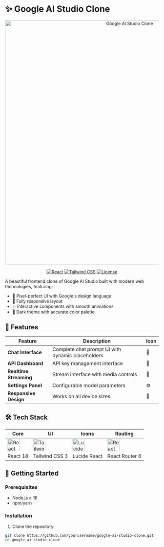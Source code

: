 # ✨ Google AI Studio Clone

<div align="center">
  <img src="./screenshot.png" alt="Google AI Studio Clone" width="800"/>
  
  [![React](https://img.shields.io/badge/React-18.2.0-blue?logo=react)](https://reactjs.org/)
  [![Tailwind CSS](https://img.shields.io/badge/Tailwind_CSS-3.3.0-06B6D4?logo=tailwindcss)](https://tailwindcss.com/)
  [![License](https://img.shields.io/badge/License-MIT-green.svg)](LICENSE)
</div>

A beautiful frontend clone of Google AI Studio built with modern web technologies, featuring:

- 🎨 Pixel-perfect UI with Google's design language
- 📱 Fully responsive layout
- ✨ Interactive components with smooth animations
- 🌙 Dark theme with accurate color palette

## 🚀 Features

| Feature | Description | Icon |
|---------|-------------|------|
| **Chat Interface** | Complete chat prompt UI with dynamic placeholders | 💬 |
| **API Dashboard** | API key management interface | 🔑 |
| **Realtime Streaming** | Stream interface with media controls | 📡 |
| **Settings Panel** | Configurable model parameters | ⚙️ |
| **Responsive Design** | Works on all device sizes | 📱 |

## 🛠 Tech Stack

<div align="center">
  
| Core | UI | Icons | Routing |
|------|----|-------|---------|
| <img src="https://cdn.worldvectorlogo.com/logos/react-2.svg" width="40" alt="React"> | <img src="https://cdn.worldvectorlogo.com/logos/tailwindcss.svg" width="40" alt="Tailwind"> | <img src="https://lucide.dev/logo.svg" width="40" alt="Lucide"> | <img src="https://reactrouter.com/favicon.ico" width="40" alt="React Router"> |
| React 18 | Tailwind CSS 3 | Lucide React | React Router 6 |

</div>

## 🏁 Getting Started

### Prerequisites
- Node.js ≥ 16
- npm/yarn

### Installation

1. Clone the repository:
```bash
git clone https://github.com/yourusername/google-ai-studio-clone.git
cd google-ai-studio-clone